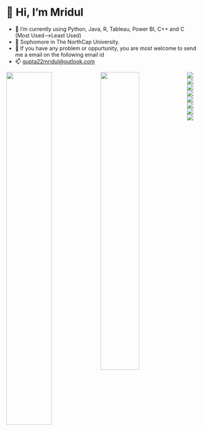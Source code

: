 # 👋 Hi, I’m Mridul

- 🌱 I’m currently using Python, Java, R, Tableau, Power BI, C++ and C   (Most Used-->Least Used)
- 🏫 Sophomore in The NorthCap University.  
- 💞️ If you have any problem or oppurtunity, you are most welcome to send me a email on the following email id
- 📫 gupta22mridul@outlook.com

<img align ="left" width="49%" src="https://github-readme-stats.vercel.app/api?username=Modularity-22&show_icons=true&theme=radical"/>

<img align ="left" width="45%" src="https://github-readme-stats.vercel.app/api/top-langs/?username=Modularity-22&layout=compact"/>

<img align ="left" src="https://img.shields.io/badge/c-%2300599C.svg?style=for-the-badge&logo=c&logoColor=white"/>

<img align ="left" src="https://img.shields.io/badge/c++-%2300599C.svg?style=for-the-badge&logo=c%2B%2B&logoColor=white"/>

<img align ="left" src="https://img.shields.io/badge/java-%23ED8B00.svg?style=for-the-badge&logo=java&logoColor=white"/>

<img align ="left" src="https://img.shields.io/badge/python-3670A0?style=for-the-badge&logo=python&logoColor=ffdd54"/>

<img align ="left" src="https://img.shields.io/badge/mysql-%2300f.svg?style=for-the-badge&logo=mysql&logoColor=white"/>

<img align ="left" src="https://img.shields.io/badge/adobephotoshop-%2331A8FF.svg?style=for-the-badge&logo=adobephotoshop&logoColor=white"/>

<img align ="left" src="https://img.shields.io/badge/Adobe%20XD-470137?style=for-the-badge&logo=Adobe%20XD&logoColor=#FF61F6"/>

<img align ="left" src="https://img.shields.io/badge/figma-%23F24E1E.svg?style=for-the-badge&logo=figma&logoColor=white"/>


<!-- <img align ="left" width="10%" src="https://img.shields.io/badge/numpy-%23013243.svg?style=for-the-badge&logo=numpy&logoColor=white"/> -->

<!-- ![MySQL](https://img.shields.io/badge/mysql-%2300f.svg?style=for-the-badge&logo=mysql&logoColor=white) -->
